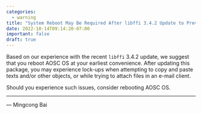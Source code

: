 ```yaml
---
categories:
  - warning
title: "System Reboot May Be Required After libffi 3.4.2 Update to Prevent Stability Issues"
date: 2022-10-14T09:14:20-07:00
important: false
draft: true
---
```


Based on our experience with the recent `libffi` 3.4.2 update, we suggest that
you reboot AOSC OS at your earliest convenience. After updating this package,
you may experience lock-ups when attempting to copy and paste texts and/or
other objects, or while trying to attach files in an e-mail client.

Should you experience such issues, consider rebooting AOSC OS.

---

— Mingcong Bai
